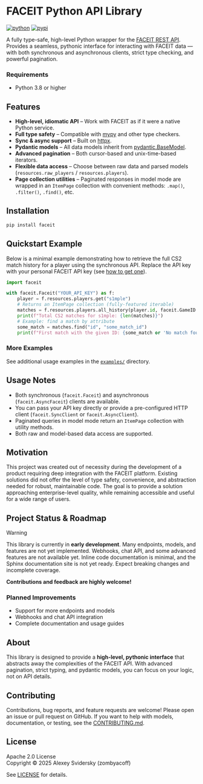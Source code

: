 # FACEIT Python API Library

[![python](https://img.shields.io/badge/python-3.8%2B-3776ab?style=flat-square&labelColor=ffffff&color=2e86c1)](https://www.python.org/)
[![pypi](https://img.shields.io/pypi/v/faceit?style=flat-square&labelColor=ffffff&color=28b463)](https://pypi.org/project/faceit/)

A fully type-safe, high-level Python wrapper for the [FACEIT REST API](https://docs.faceit.com/docs).
Provides a seamless, pythonic interface for interacting with FACEIT data — with both synchronous and asynchronous clients, strict type checking, and powerful pagination.

### Requirements

- Python 3.8 or higher

## Features

- **High-level, idiomatic API** – Work with FACEIT as if it were a native Python service.
- **Full type safety** – Compatible with [mypy](https://mypy-lang.org/) and other type checkers.
- **Sync & async support** – Built on [httpx](https://www.python-httpx.org/).
- **Pydantic models** – All data models inherit from [pydantic.BaseModel](https://docs.pydantic.dev/latest/usage/models/).
- **Advanced pagination** – Both cursor-based and unix-time-based iterators.
- **Flexible data access** – Choose between raw data and parsed models (`resources.raw_players` / `resources.players`).
- **Page collection utilities** – Paginated responses in model mode are wrapped in an `ItemPage` collection with convenient methods: `.map()`, `.filter()`, `.find()`, etc.

## Installation

```bash
pip install faceit
```

## Quickstart Example

Below is a minimal example demonstrating how to retrieve the full CS2 match history for a player using the synchronous API.
Replace the API key with your personal FACEIT API key (see [how to get one](https://docs.faceit.com/getting-started/authentication/api-keys)).

```python
import faceit

with faceit.Faceit("YOUR_API_KEY") as f:
    player = f.resources.players.get("s1mple")
    # Returns an ItemPage collection (fully-featured iterable)
    matches = f.resources.players.all_history(player.id, faceit.GameID.CS2)
    print(f"Total CS2 matches for s1mple: {len(matches)}")
    # Example: find a match by attribute
    some_match = matches.find("id", "some_match_id")
    print(f"First match with the given ID: {some_match or 'No match found'}")
```

### More Examples

See additional usage examples in the [`examples/`](examples/) directory.

## Usage Notes

- Both synchronous (`faceit.Faceit`) and asynchronous (`faceit.AsyncFaceit`) clients are available.
- You can pass your API key directly or provide a pre-configured HTTP client (`faceit.SyncClient` or `faceit.AsyncClient`).
- Paginated queries in model mode return an `ItemPage` collection with utility methods.
- Both raw and model-based data access are supported.

## Motivation

This project was created out of necessity during the development of a product requiring deep integration with the FACEIT platform.
Existing solutions did not offer the level of type safety, convenience, and abstraction needed for robust, maintainable code.
The goal is to provide a solution approaching enterprise-level quality, while remaining accessible and useful for a wide range of users.

## Project Status & Roadmap

> [!WARNING]
>
> This library is currently in **early development**.
> Many endpoints, models, and features are not yet implemented.
> Webhooks, chat API, and some advanced features are not available yet.
> Inline code documentation is minimal, and the Sphinx documentation site is not yet ready.
> Expect breaking changes and incomplete coverage.
>
> **Contributions and feedback are highly welcome!**

### Planned Improvements

- Support for more endpoints and models
- Webhooks and chat API integration
- Complete documentation and usage guides

## About

This library is designed to provide a **high-level, pythonic interface** that abstracts away the complexities of the FACEIT API.
With advanced pagination, strict typing, and pydantic models, you can focus on your logic, not on API details.

## Contributing

Contributions, bug reports, and feature requests are welcome!
Please open an issue or pull request on GitHub.
If you want to help with models, documentation, or testing, see the [CONTRIBUTING.md](CONTRIBUTING.md).

## License

Apache 2.0 License  
Copyright © 2025 Alexey Svidersky (zombyacoff)

See [LICENSE](LICENSE) for details.
